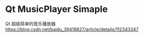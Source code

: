 # Qt MusicPlayer Simaple
 Qt 超级简单的音乐播放器
https://blog.csdn.net/baidu_39418827/article/details/112343347
